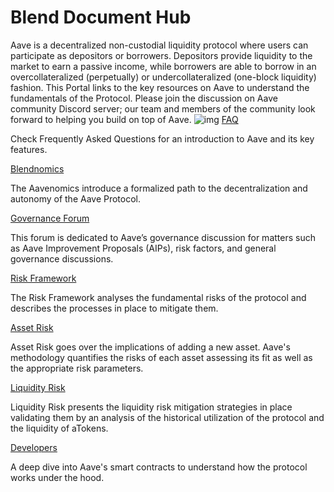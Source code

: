 # Blend Document Hub
Aave is a decentralized non-custodial liquidity protocol where users can participate as depositors or borrowers. Depositors provide liquidity to the market to earn a passive income, while borrowers are able to borrow in an overcollateralized (perpetually) or undercollateralized (one-block liquidity) fashion.
This Portal links to the key resources on Aave to understand the fundamentals of the Protocol. Please join the discussion on Aave community Discord server; our team and members of the community look forward to helping you build on top of Aave.
![img](https://2799188404-files.gitbook.io/~/files/v0/b/gitbook-legacy-files/o/assets%2F-MDtoSpz9ekPafgSK8Bl%2F-MDvO-yzDivYrBvizXRW%2F-MDvO2lOYLIPFLa6WEUO%2Faave%20overview.png?alt=media&token=5a4c8be8-d473-4041-b58c-a37234bd15fd)
[FAQ](faq/)

Check Frequently Asked Questions for an introduction to Aave and its key features.

[Blendnomics](blendnomics/)

The Aavenomics introduce a formalized path to the decentralization and autonomy of the Aave Protocol. 

[Governance Forum](go)

This forum is dedicated to Aave’s governance discussion for matters such as Aave Improvement Proposals (AIPs), risk factors, and general governance discussions.

[Risk Framework](blendriskframework/)

The Risk Framework analyses the fundamental risks of the protocol and describes the processes in place to mitigate them.

[Asset Risk](assetrisk/)

Asset Risk goes over the implications of adding a new asset. Aave's  methodology quantifies the risks of each asset assessing its fit as well as the appropriate risk parameters. 

[Liquidity Risk](liquidityrisk/)

Liquidity Risk presents the liquidity risk mitigation strategies in place validating them by an analysis of the historical utilization of the protocol and the liquidity of aTokens.

[Developers](blenddeveloperdocs/)

A deep dive into Aave's smart contracts to understand how the protocol works under the hood.
